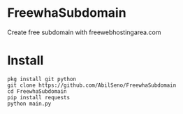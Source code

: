 # FreewhaSubdomain
Create free subdomain with freewebhostingarea.com
# Install
```
pkg install git python
git clone https://github.com/AbilSeno/FreewhaSubdomain
cd FreewhaSubdomain
pip install requests
python main.py
```
